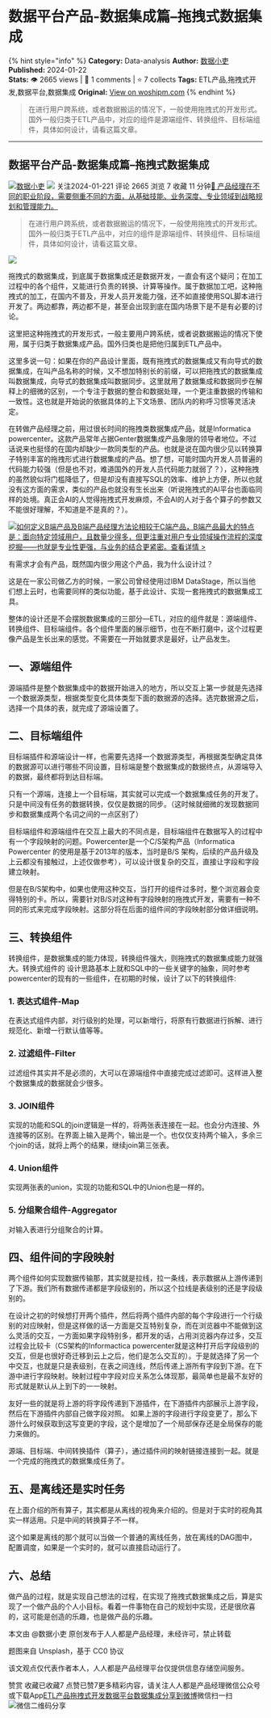# 数据平台产品-数据集成篇–拖拽式数据集成
{% hint style="info" %}
**Category:** Data-analysis
**Author:** [数据小吏](https://www.woshipm.com/u/1557738)
**Published:** 2024-01-22  
**Stats:** 👁️ 2665 views | 💬 1 comments | ⭐ 7 collects
**Tags:** ETL产品,拖拽式开发,数据平台,数据集成
**Original:** [View on woshipm.com](https://www.woshipm.com/data-analysis/5980779.html)
{% endhint %}
> 在进行用户跨系统，或者数据搬运的情况下，一般使用拖拽式的开发形式。国外一般归类于ETL产品中，对应的组件是源端组件、转换组件、目标端组件，具体如何设计，请看这篇文章。

---

## 数据平台产品-数据集成篇–拖拽式数据集成

[![](https://static.woshipm.com/pmapp_avatar_20250504073325_2019.jpeg?imageView2/1/w/72/h/72/q/100)](https://www.woshipm.com/u/1557738)[数据小吏](https://www.woshipm.com/u/1557738) ![](https://static.woshipm.com/tag/1101_1@2x.png) 关注2024-01-221 评论 2665 浏览 7 收藏 11 分钟[🔗 产品经理在不同的职业阶段，需要侧重不同的方面，从基础技能、业务深度、专业领域到战略规划和管理能力。](https://ke.qidianla.com/courses/90pm)

> 在进行用户跨系统，或者数据搬运的情况下，一般使用拖拽式的开发形式。国外一般归类于ETL产品中，对应的组件是源端组件、转换组件、目标端组件，具体如何设计，请看这篇文章。

![](https://image.woshipm.com/2023/04/17/6f870b78-dcf5-11ed-ab4d-00163e0b5ff3.png)

拖拽式的数据集成，到底属于数据集成还是数据开发，一直会有这个疑问；在加工过程中的各个组件，又能进行负责的转换、计算等操作。属于数据加工吧，这种拖拽式的加工，在国内不普及，开发人员开发能力强，还不如直接使用SQL脚本进行开发了。两边都靠，两边都不是，甚至会出现到底在国内场景下是不是有必要的讨论。

这里把这种拖拽式的开发形式，一般主要用户跨系统，或者说数据搬运的情况下使用，属于归类于数据集成产品。国外归类也是把他归属到ETL产品中。

这里多说一句：如果在你的产品设计里面，既有拖拽式的数据集成又有向导式的数据集成，在叫产品名称的时候，又不想加特别长的前缀，可以把拖拽式的数据集成叫数据集成，向导式的数据集成叫数据同步。这里就用了数据集成和数据同步在解释上的细微的区别，一个专注于数据的整合和数据处理，一个更注重数据的传输和一致性。这也就是开始说的依据具体的上下文场景、团队内的称呼习惯等灵活决定。

在转做产品经理之前，用过很长时间的拖拽类数据集成产品，就是Informatica powercenter。这款产品常年占据Genter数据集成产品象限的领导者地位。不过话说来也挺怪的在国内却缺少一款同类型的产品。也就是说在国内很少见以转换算子特别丰富的拖拽形式进行数据集成的产品。想了想，可能时国内开发人员普遍的代码能力较强（但是也不对，难道国外的开发人员代码能力就弱了？），这种拖拽的虽然貌似将门槛降低了，但是却没有直接写SQL的效率、维护上方便，所以也就没有这方面的需求，类似的产品也就没有生长出来（听说拖拽式的AI平台也面临同样的处境。真正会AI的人觉得拖拽式开发麻烦，不会AI的人对于各个算子的参数又不能很好理解，不知道是不是真的？）。

[![](https://image.woshipm.com/2023/08/02/72b77e4e-30e3-11ee-88e7-00163e0b5ff3.png)如何定义B端产品及B端产品经理方法论相较于C端产品，B端产品最大的特点是：面向特定领域用户，且数量少得多，但更注重对用户专业领域操作流程的深度挖掘——也就是专业性更强，与业务的结合更紧密。查看详情 >](https://ke.qidianla.com/courses/bcpm)

有需求才会有产品，既然国内很少用这个产品，我为什么设计过？

这是在一家公司做乙方的时候，一家公司曾经使用过IBM DataStage，所以当他们想上云时，也需要同样的类似功能，基于此设计、实现一套拖拽式的数据集成工具。

整体的设计还是不会摆脱数据集成的三部分—ETL，对应的组件就是：源端组件、转换组件、目标端组件。各个组件里面的展示细节，也在不断打磨中，这个过程更像产品是生长出来的感觉。不需要在一开始就要求是最好，让产品发生。

## 一、源端组件

源端插件是整个数据集成中的数据开始进入的地方，所以交互上第一步就是先选择一个数据源类型，根据类型变化具体类型下面的数据源的选择。选完数据源之后，选择一个具体的表，就完成了源端设置了。

## 二、目标端组件

目标端插件和源端设计一样，也需要先选择一个数据源类型，再根据类型确定具体的数据源可以进行哪些不同设置，目标端是整个数据集成的数据终点，从源端导入的数据，最终都将到达目标端。

只有一个源端，连接上一个目标端，其实就可以完成一个数据集成任务的开发了。只是中间没有任务的数据转换，仅仅是数据的同步。（这时候就细微的发现数据同步和数据集成两个名词之间的一点区别了）

目标端组件和源端组件在交互上最大的不同点是，目标端组件在数据写入的过程中有一个字段映射的问题。Powercenter是一个C/S架构产品（Informatica Powercenter 的使用是基于2013年的版本，当时是B/S 架构，后续的产品升级及上云都没有接触过，上述仅做参考），可以设计很复杂的交互，直接让字段和字段建立映射。

但是在B/S架构中，如果也使用这种交互，当打开的组件过多时，整个浏览器会变得特别的卡。所以，需要针对B/S对这种有字段映射的拖拽式开发，需要有一种不同的形式来完成字段映射。这部分将在后面的组件间的字段映射部分做详细说明。

## 三、转换组件

转换组件，是数据集成的能力体现，转换组件强大，则拖拽式的数据集成能力就强大。转换式组件的 设计思路基本上就和SQL中的一些关键字的抽象，同时参考powercenter的现有的一些组件，在初期的时候，设计了以下的转换组件:

### 1\. 表达式组件-Map

在表达式组件内部，对行级别的处理，可以新增行，将原有行数据进行拆解、进行规范化、新增一行默认值等等。

### 2\. 过滤组件-Filter

过滤组件其实并不是必须的，大可以在源端组件中直接完成过滤即可。这样进入整个数据集成的数据就会少很多。

### 3\. JOIN组件

实现的功能和SQL的join逻辑是一样的，将两张表连接在一起。也会分内连接、外连接等的区别。在界面上输入是两个，输出是一个。也仅仅支持两个输入，多余三个join的话，就将上两个的结果，继续join第三张表。

### 4\. Union组件

实现两张表的union，实现的功能和SQL中的Union也是一样的。

### 5\. 分组聚合组件-Aggregator

对输入表进行分组聚合的计算。

## 四、组件间的字段映射

两个组件如何实现数据传输那，其实就是拉线，拉一条线，表示数据从上游传递到了下游。我们所有数据传递都是字段级别的，所以这个拉线是表级别的还是字段级别的。

在设计之初的时候想打开两个插件，然后将两个插件内部的每个字段进行一个行级别的对应映射，但是这样做的话一方面是交互特别复杂，而在浏览器中不能做到这么灵活的交互，一方面如果字段特别多，都开发的话，占用浏览器内存过多，交互过程会比较卡（CS架构的Informactica powercenter就是这种打开后字段级别的交互，但是也很好奇迁移到云上之后，他们是怎么交互的）。于是就选择了另一个中交互，也就是只是表级别，在表之间连线，然后传递上游所有字段到下游。在下游中进行字段映射。映射过程中字段对应关系怎么体现那，最简单也是最不友好的形式就是默认从上到下的一一映射。

友好一些的就是将上游的将字段传递到下游插件，在下游插件内部展示上游字段，然后在下游插件内部自己做字段对照。 如果上游的字段进行字段变更了，那么下游什么时候获取到这写变更的字段，这个是增加了一个局部保存还是全局保存的能力来做的。

源端、目标端、中间转换插件（算子），通过插件间的映射链接连接到一起。就是一个完成的拖拽式的数据集成任务了。

## 五、是离线还是实时任务

在上面介绍的所有算子，其实都是从离线的视角来介绍的。但是对于实时的视角其实一样适用。只是中间的转换算子不一样。

这个如果是离线的那个就可以当做一个普通的离线任务，放在离线的DAG图中，配置调度，如果是一个实时的，就可以直接启动运行了。

## 六、总结

做产品的过程，就是实现自己想法的过程，在实现了拖拽式数据集成之后，算是实现了一个做产品的个人小目标。看着一件事物在自己的规划中实现，还是很欣喜的，这可能是创造的乐趣，也是做产品的乐趣。

本文由 @数据小吏 原创发布于人人都是产品经理，未经许可，禁止转载

题图来自 Unsplash，基于 CC0 协议

该文观点仅代表作者本人，人人都是产品经理平台仅提供信息存储空间服务。

赞赏 收藏已收藏7 点赞已赞7更多精彩内容，请关注人人都是产品经理微信公众号或下载App[ETL产品](https://www.woshipm.com/tag/etl%e4%ba%a7%e5%93%81)[拖拽式开发](https://www.woshipm.com/tag/%e6%8b%96%e6%8b%bd%e5%bc%8f%e5%bc%80%e5%8f%91)[数据平台](https://www.woshipm.com/tag/%e6%95%b0%e6%8d%ae%e5%b9%b3%e5%8f%b0)[数据集成](https://www.woshipm.com/tag/%e6%95%b0%e6%8d%ae%e9%9b%86%e6%88%90)[分享到微博](https://service.weibo.com/share/share.php?appkey=2775287854&title=数据平台产品-数据集成篇–拖拽式数据集成&url=https://www.woshipm.com/data-analysis/5980779.html&pic=https://image.woshipm.com/2023/04/17/6f870b78-dcf5-11ed-ab4d-00163e0b5ff3.png)微信扫一扫![微信二维码](https://api.pwmqr.com/qrcode/create/?url=https://www.woshipm.com/data-analysis/5980779.html)分享